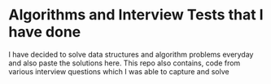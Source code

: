 # Algorithms and Interview Tests that I have done
I have decided to solve data structures and algorithm problems everyday and also paste the solutions here.
This repo also contains, code from various interview questions which I was able to capture and solve
